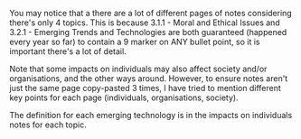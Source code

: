 You may notice that a there are a lot of different pages of notes considering there's only 4 topics. This is because 3.1.1 - Moral and Ethical Issues and 3.2.1 - Emerging Trends and Technologies are both guaranteed (happened every year so far) to contain a 9 marker on ANY bullet point, so it is important there's a lot of detail. 

Note that some impacts on individuals may also affect society and/or organisations, and the other ways around. However, to ensure notes aren't just the same page copy-pasted 3 times, I have tried to mention different key points for each page (individuals, organisations, society).

The definition for each emerging technology is in the impacts on individuals notes for each topic.